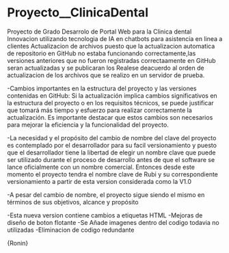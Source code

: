 # Proyecto__ClinicaDental
Proyecto de Grado
Desarrolo de Portal Web para la Clinica dental Innovacion utilizando tecnologia de IA en chatbots para asistencia en linea a clientes
Actualizacion de archivos puesto que la actualizacion automatica de repositorio en GitHub no estaba funcionando correctamente,las versiones anteriores que no fueron registradas correctaamente en GitHub seran actualizadas y se publicaran los Realese deacuerdo al orden de actualizacion de los archivos que se realizo en un servidor de prueba.

-Cambios importantes en la estructura del proyecto y las versiones contenidas en GitHub: Si la actualización implica cambios significativos en la estructura del proyecto o en los requisitos técnicos, se puede justificar que tomará más tiempo y esfuerzo para realizar correctamente la actualización. Es importante destacar que estos cambios son necesarios para mejorar la eficiencia y la funcionalidad del proyecto.

-La necesidad y el propósito del cambio de nombre del clave del proyecto es contemplado por el desarrollador para su facil versionamiento y puesto que el desarrollador tiene la libertad de elegir un nombre clave que puede ser utilizado durante el proceso de desarrollo antes de que el software se lance oficialmente con un nombre comercial.
Entonces desde este momento el proyecto tendra el nombre clave de Rubi y su correspondiente versionamiento a partir de esta version considerada como la V1.0

-A pesar del cambio de nombre, el proyecto sigue siendo el mismo en términos de sus objetivos, alcance y propósito

-Esta nueva version contiene cambios a etiquetas HTML
-Mejoras de diseño de boton flotante
-Se Añade imagenes dentro del codigo todavia no utilizadas
-Eliminacion de codigo redundante

{Ronin}